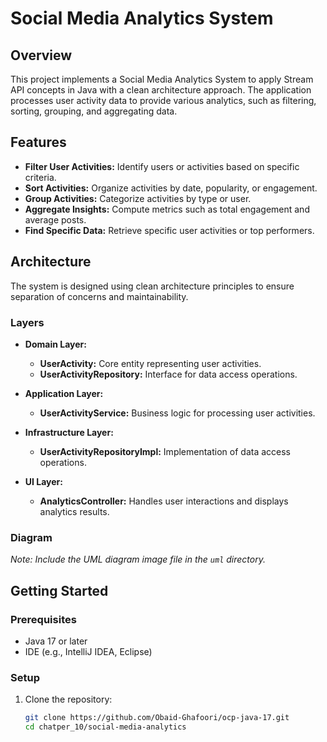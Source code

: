 # Social Media Analytics System

## Overview

This project implements a Social Media Analytics System to apply Stream API concepts in Java with a clean architecture approach. The application processes user activity data to provide various analytics, such as filtering, sorting, grouping, and aggregating data.

## Features

- **Filter User Activities:** Identify users or activities based on specific criteria.
- **Sort Activities:** Organize activities by date, popularity, or engagement.
- **Group Activities:** Categorize activities by type or user.
- **Aggregate Insights:** Compute metrics such as total engagement and average posts.
- **Find Specific Data:** Retrieve specific user activities or top performers.

## Architecture

The system is designed using clean architecture principles to ensure separation of concerns and maintainability.

### Layers

- **Domain Layer:**
    - **UserActivity:** Core entity representing user activities.
    - **UserActivityRepository:** Interface for data access operations.

- **Application Layer:**
    - **UserActivityService:** Business logic for processing user activities.

- **Infrastructure Layer:**
    - **UserActivityRepositoryImpl:** Implementation of data access operations.

- **UI Layer:**
    - **AnalyticsController:** Handles user interactions and displays analytics results.

### Diagram

*Note: Include the UML diagram image file in the `uml` directory.*

## Getting Started

### Prerequisites

- Java 17 or later
- IDE (e.g., IntelliJ IDEA, Eclipse)

### Setup

1. Clone the repository:
   ```bash
   git clone https://github.com/Obaid-Ghafoori/ocp-java-17.git
   cd chatper_10/social-media-analytics
